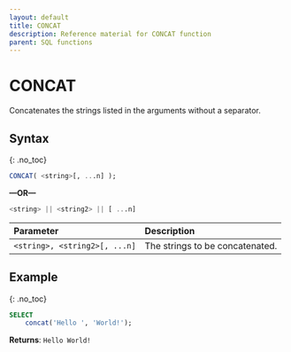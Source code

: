 ```yaml
---
layout: default
title: CONCAT
description: Reference material for CONCAT function
parent: SQL functions
---
```


# CONCAT

Concatenates the strings listed in the arguments without a separator.

## Syntax
{: .no_toc}

```sql
CONCAT( <string>[, ...n] );
```
**&mdash;OR&mdash;**

```sql
<string> || <string2> || [ ...n]
```

| Parameter                     | Description                     |
| :----------------------------- | :------------------------------- |
| `<string>, <string2>[, ...n]` | The strings to be concatenated. |

## Example
{: .no_toc}

```sql
SELECT
	concat('Hello ', 'World!');
```

**Returns**: `Hello World!`
